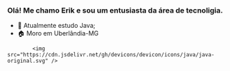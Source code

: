### Olá! Me chamo Erik e sou um entusiasta da área de tecnoligia.

- 🦠 Atualmente estudo Java;
- 🏠 Moro em Uberlândia-MG

<div align="left">
	
            <img src="https://cdn.jsdelivr.net/gh/devicons/devicon/icons/java/java-original.svg" />
          
</div>

